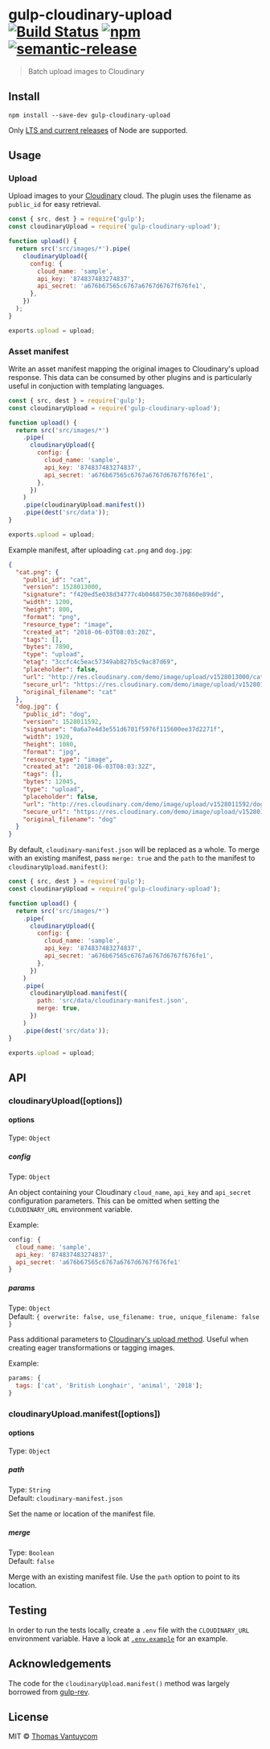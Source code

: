 # gulp-cloudinary-upload [![Build Status](https://github.com/TheDancingCode/gulp-cloudinary-upload/actions/workflows/ci.yml/badge.svg)](https://travis-ci.org/TheDancingCode/gulp-cloudinary-upload) [![npm](https://img.shields.io/npm/v/gulp-cloudinary-upload.svg)](https://www.npmjs.com/package/gulp-cloudinary-upload) [![semantic-release](https://img.shields.io/badge/%20%20%F0%9F%93%A6%F0%9F%9A%80-semantic--release-e10079.svg)](https://github.com/semantic-release/semantic-release)

> Batch upload images to Cloudinary

## Install

```
npm install --save-dev gulp-cloudinary-upload
```

Only [LTS and current releases](https://github.com/nodejs/Release#release-schedule) of Node are supported.

## Usage

### Upload

Upload images to your [Cloudinary](https://cloudinary.com/) cloud. The plugin uses the filename as `public_id` for easy retrieval.

```js
const { src, dest } = require('gulp');
const cloudinaryUpload = require('gulp-cloudinary-upload');

function upload() {
  return src('src/images/*').pipe(
    cloudinaryUpload({
      config: {
        cloud_name: 'sample',
        api_key: '874837483274837',
        api_secret: 'a676b67565c6767a6767d6767f676fe1',
      },
    })
  );
}

exports.upload = upload;
```

### Asset manifest

Write an asset manifest mapping the original images to Cloudinary's upload response. This data can be consumed by other plugins and is particularly useful in conjuction with templating languages.

```js
const { src, dest } = require('gulp');
const cloudinaryUpload = require('gulp-cloudinary-upload');

function upload() {
  return src('src/images/*')
    .pipe(
      cloudinaryUpload({
        config: {
          cloud_name: 'sample',
          api_key: '874837483274837',
          api_secret: 'a676b67565c6767a6767d6767f676fe1',
        },
      })
    )
    .pipe(cloudinaryUpload.manifest())
    .pipe(dest('src/data'));
}

exports.upload = upload;
```

Example manifest, after uploading `cat.png` and `dog.jpg`:

```JSON
{
  "cat.png": {
    "public_id": "cat",
    "version": 1528013000,
    "signature": "f420ed5e038d34777c4b0468750c3076860e89dd",
    "width": 1200,
    "height": 800,
    "format": "png",
    "resource_type": "image",
    "created_at": "2018-06-03T08:03:20Z",
    "tags": [],
    "bytes": 7890,
    "type": "upload",
    "etag": "3ccfc4c5eac57349ab827b5c9ac87d69",
    "placeholder": false,
    "url": "http://res.cloudinary.com/demo/image/upload/v1528013000/cat.png",
    "secure_url": "https://res.cloudinary.com/demo/image/upload/v1528013000/cat.png",
    "original_filename": "cat"
  },
  "dog.jpg": {
    "public_id": "dog",
    "version": 1528011592,
    "signature": "0a6a7e4d3e551d6701f5976f115600ee37d2271f",
    "width": 1920,
    "height": 1080,
    "format": "jpg",
    "resource_type": "image",
    "created_at": "2018-06-03T08:03:32Z",
    "tags": [],
    "bytes": 12045,
    "type": "upload",
    "placeholder": false,
    "url": "http://res.cloudinary.com/demo/image/upload/v1528011592/dog.jpg",
    "secure_url": "https://res.cloudinary.com/demo/image/upload/v1528011592/dog.jpg",
    "original_filename": "dog"
  }
}
```

By default, `cloudinary-manifest.json` will be replaced as a whole. To merge with an existing manifest, pass `merge: true` and the `path` to the manifest to `cloudinaryUpload.manifest()`:

```js
const { src, dest } = require('gulp');
const cloudinaryUpload = require('gulp-cloudinary-upload');

function upload() {
  return src('src/images/*')
    .pipe(
      cloudinaryUpload({
        config: {
          cloud_name: 'sample',
          api_key: '874837483274837',
          api_secret: 'a676b67565c6767a6767d6767f676fe1',
        },
      })
    )
    .pipe(
      cloudinaryUpload.manifest({
        path: 'src/data/cloudinary-manifest.json',
        merge: true,
      })
    )
    .pipe(dest('src/data'));
}

exports.upload = upload;
```

## API

### cloudinaryUpload([options])

#### options

Type: `Object`

##### config

Type: `Object`

An object containing your Cloudinary `cloud_name`, `api_key` and `api_secret` configuration parameters. This can be omitted when setting the `CLOUDINARY_URL` environment variable.

Example:

```js
config: {
  cloud_name: 'sample',
  api_key: '874837483274837',
  api_secret: 'a676b67565c6767a6767d6767f676fe1'
}
```

##### params

Type: `Object`<br>
Default: `{ overwrite: false, use_filename: true, unique_filename: false }`

Pass additional parameters to [Cloudinary's upload method](https://cloudinary.com/documentation/image_upload_api_reference#upload). Useful when creating eager transformations or tagging images.

Example:

```js
params: {
  tags: ['cat', 'British Longhair', 'animal', '2018'];
}
```

### cloudinaryUpload.manifest([options])

#### options

Type: `Object`

##### path

Type: `String`<br>
Default: `cloudinary-manifest.json`

Set the name or location of the manifest file.

##### merge

Type: `Boolean`<br>
Default: `false`

Merge with an existing manifest file. Use the `path` option to point to its location.

## Testing

In order to run the tests locally, create a `.env` file with the `CLOUDINARY_URL` environment variable. Have a look at [`.env.example`](https://github.com/TheDancingCode/gulp-cloudinary-upload/blob/master/.env.example) for an example.

## Acknowledgements

The code for the `cloudinaryUpload.manifest()` method was largely borrowed from [gulp-rev](https://github.com/sindresorhus/gulp-rev).

## License

MIT © [Thomas Vantuycom](https://github.com/TheDancingCode)
